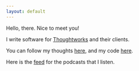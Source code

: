 ```yaml
---
layout: default
---
```


Hello, there. Nice to meet you!

I write software for [Thoughtworks](https://thoughtworks.com) and their clients.

You can follow my thoughts [here](https://twitter.com/sragu), and my code [here](https://github.com/sragu).

Here is the [feed](public/Podcasts.opml) for the podcasts that I listen.
